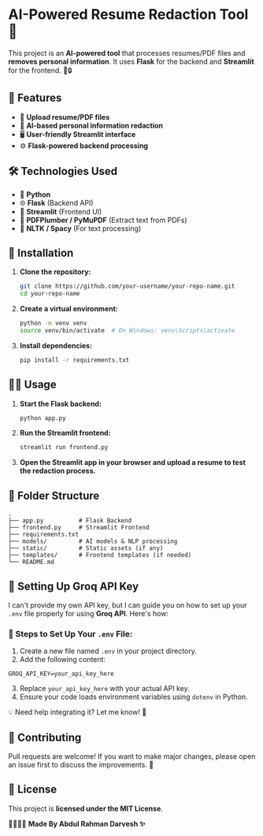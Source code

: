 # AI-Powered Resume Redaction Tool 🚀

This project is an **AI-powered tool** that processes resumes/PDF files and **removes personal information**. It uses **Flask** for the backend and **Streamlit** for the frontend. 📝🔒

## 🌟 Features
- 📂 **Upload resume/PDF files**
- 🤖 **AI-based personal information redaction**
- 🖥️ **User-friendly Streamlit interface**
- ⚙️ **Flask-powered backend processing**

## 🛠️ Technologies Used
- 🐍 **Python**
- 🌐 **Flask** (Backend API)
- 🎨 **Streamlit** (Frontend UI)
- 📄 **PDFPlumber / PyMuPDF** (Extract text from PDFs)
- 🧠 **NLTK / Spacy** (For text processing)

## 🚀 Installation

1. **Clone the repository:**
   ```bash
   git clone https://github.com/your-username/your-repo-name.git
   cd your-repo-name
   ```

2. **Create a virtual environment:**
   ```bash
   python -m venv venv
   source venv/bin/activate  # On Windows: venv\Scripts\activate
   ```

3. **Install dependencies:**
   ```bash
   pip install -r requirements.txt
   ```

## 🏃‍♂️ Usage

1. **Start the Flask backend:**
   ```bash
   python app.py
   ```

2. **Run the Streamlit frontend:**
   ```bash
   streamlit run frontend.py
   ```

3. **Open the Streamlit app in your browser and upload a resume to test the redaction process.**

## 📂 Folder Structure
```
.
├── app.py          # Flask Backend
├── frontend.py     # Streamlit Frontend
├── requirements.txt
├── models/         # AI models & NLP processing
├── static/         # Static assets (if any)
├── templates/      # Frontend templates (if needed)
└── README.md
```

## 🔑 Setting Up Groq API Key

I can't provide my own API key, but I can guide you on how to set up your `.env` file properly for using **Groq API**. Here's how:

### 📌 Steps to Set Up Your `.env` File:
1. Create a new file named `.env` in your project directory.
2. Add the following content:

```
GROQ_API_KEY=your_api_key_here
```

3. Replace `your_api_key_here` with your actual API key.
4. Ensure your code loads environment variables using `dotenv` in Python.

💡 Need help integrating it? Let me know! 🤝

## 🤝 Contributing
Pull requests are welcome! If you want to make major changes, please open an issue first to discuss the improvements. 🚀

## 📜 License
This project is **licensed under the MIT License**.

🔖👨🏻‍💻 **Made By Abdul Rahman Darvesh ✨**

